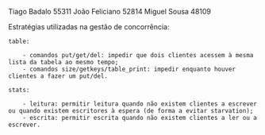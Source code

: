 Tiago Badalo 55311
João Feliciano 52814
Miguel Sousa 48109

Estratégias utilizadas na gestão de concorrência:

    table:

        - comandos put/get/del: impedir que dois clientes acessem à mesma lista da tabela ao mesmo tempo;
        - comandos size/getkeys/table_print: impedir enquanto houver clientes a fazer um put/del.
    
    stats:

        - leitura: permitir leitura quando não existem clientes a escrever ou quando existem escritores à espera (de forma a evitar starvation);
        - escrita: permitir escrita quando não existem clientes a ler ou a escrever.
